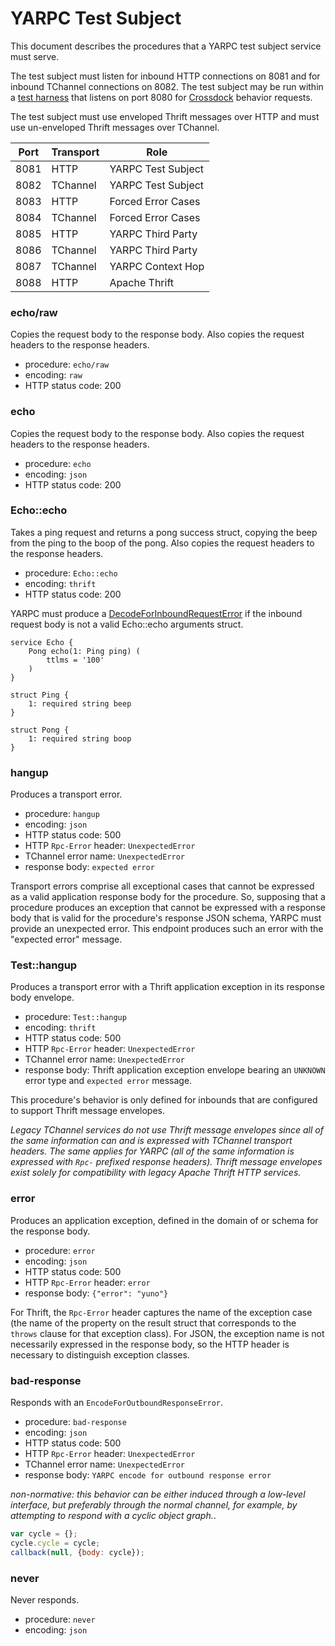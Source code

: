 
# YARPC Test Subject

This document describes the procedures that a YARPC test subject service must
serve.

The test subject must listen for inbound HTTP connections on 8081 and for
inbound TChannel connections on 8082.
The test subject may be run within a [test harness][Behaviors] that listens on
port 8080 for [Crossdock][] behavior requests.

[Crossdock]: https://github.com/yarpc/crossdock
[Behaviors]: crossdock.md

The test subject must use enveloped Thrift messages over HTTP and must use
un-enveloped Thrift messages over TChannel.

| Port | Transport | Role               |
|------|-----------|--------------------|
| 8081 | HTTP      | YARPC Test Subject |
| 8082 | TChannel  | YARPC Test Subject |
| 8083 | HTTP      | Forced Error Cases |
| 8084 | TChannel  | Forced Error Cases |
| 8085 | HTTP      | YARPC Third Party  |
| 8086 | TChannel  | YARPC Third Party  |
| 8087 | TChannel  | YARPC Context Hop  |
| 8088 | HTTP      | Apache Thrift      |

### echo/raw

Copies the request body to the response body.
Also copies the request headers to the response headers.

- procedure: `echo/raw`
- encoding: `raw`
- HTTP status code: 200


### echo

Copies the request body to the response body.
Also copies the request headers to the response headers.

- procedure: `echo`
- encoding: `json`
- HTTP status code: 200


### Echo::echo

Takes a ping request and returns a pong success struct, copying the beep from
the ping to the boop of the pong.
Also copies the request headers to the response headers.

- procedure: `Echo::echo`
- encoding: `thrift`
- HTTP status code: 200

YARPC must produce a [DecodeForInboundRequestError][] if the inbound request
body is not a valid Echo::echo arguments struct.

[DecodeForInboundRequestError]: errors.md#DecodeForInboundRequestError

```thrift
service Echo {
    Pong echo(1: Ping ping) (
        ttlms = '100'
    )
}

struct Ping {
    1: required string beep
}

struct Pong {
    1: required string boop
}
```


### hangup

Produces a transport error.

- procedure: `hangup`
- encoding: `json`
- HTTP status code: 500
- HTTP `Rpc-Error` header: `UnexpectedError`
- TChannel error name: `UnexpectedError`
- response body: `expected error`

Transport errors comprise all exceptional cases that cannot be expressed as a
valid application response body for the procedure.
So, supposing that a procedure produces an exception that cannot be expressed
with a response body that is valid for the procedure's response JSON schema,
YARPC must provide an unexpected error.
This endpoint produces such an error with the "expected error" message.


### Test::hangup

Produces a transport error with a Thrift application exception in its response
body envelope.

- procedure: `Test::hangup`
- encoding: `thrift`
- HTTP status code: 500
- HTTP `Rpc-Error` header: `UnexpectedError`
- TChannel error name: `UnexpectedError`
- response body: Thrift application exception envelope bearing an `UNKNOWN`
  error type and `expected error` message.

This procedure's behavior is only defined for inbounds that are configured to
support Thrift message envelopes.

*Legacy TChannel services do not use Thrift message envelopes since all of the
same information can and is expressed with TChannel transport headers.
The same applies for YARPC (all of the same information is expressed with
`Rpc-` prefixed response headers).
Thrift message envelopes exist solely for compatibility with legacy Apache
Thrift HTTP services.*


### error

Produces an application exception, defined in the domain of or schema for the
response body.

- procedure: `error`
- encoding: `json`
- HTTP status code: 500
- HTTP `Rpc-Error` header: `error`
- response body: `{"error": "yuno"}`

For Thrift, the `Rpc-Error` header captures the name of the exception case
(the name of the property on the result struct that corresponds to the `throws`
clause for that exception class).
For JSON, the exception name is not necessarily expressed in the response body,
so the HTTP header is necessary to distinguish exception classes.


### bad-response

Responds with an `EncodeForOutboundResponseError`.

- procedure: `bad-response`
- encoding: `json`
- HTTP status code: 500
- HTTP `Rpc-Error` header: `UnexpectedError`
- TChannel error name: `UnexpectedError`
- response body: `YARPC encode for outbound response error`

*non-normative: this behavior can be either induced through a low-level
interface, but preferably through the normal channel, for example, by
attempting to respond with a cyclic object graph.*.

```js
var cycle = {};
cycle.cycle = cycle;
callback(null, {body: cycle});
```


### never

Never responds.

- procedure: `never`
- encoding: `json`
